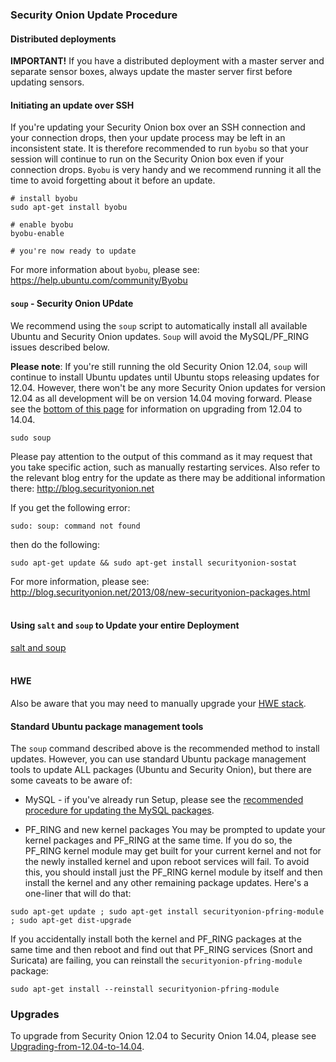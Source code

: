 ### Security Onion Update Procedure ###

#### Distributed deployments
**IMPORTANT!** If you have a distributed deployment with a master server and separate sensor boxes, always update the master server first before updating sensors.

#### Initiating an update over SSH
If you're updating your Security Onion box over an SSH connection and your connection drops, then your update process may be left in an inconsistent state.  It is therefore recommended to run `byobu` so that your session will continue to run on the Security Onion box even if your connection drops.  `Byobu` is very handy and we recommend running it all the time to avoid forgetting about it before an update.
```
# install byobu
sudo apt-get install byobu

# enable byobu
byobu-enable

# you're now ready to update
```

For more information about `byobu`, please see:
https://help.ubuntu.com/community/Byobu

#### `soup` - Security Onion UPdate ####
We recommend using the `soup` script to automatically install all available Ubuntu and Security Onion updates.  `Soup` will avoid the MySQL/PF\_RING issues described below.

**Please note**: If you're still running the old Security Onion 12.04, `soup` will continue to install Ubuntu updates until Ubuntu stops releasing updates for 12.04.  However, there won't be any more Security Onion updates for version 12.04 as all development will be on version 14.04 moving forward.  Please see the [bottom of this page](#upgrades) for information on upgrading from 12.04 to 14.04.
```
sudo soup
```

Please pay attention to the output of this command as it may request that you take specific action, such as manually restarting services.  Also refer to the relevant blog entry for the update as there may be additional information there:  http://blog.securityonion.net

If you get the following error:
```
sudo: soup: command not found
```
then do the following:
```
sudo apt-get update && sudo apt-get install securityonion-sostat
```

For more information, please see:
<a href='http://blog.securityonion.net/2013/08/new-securityonion-packages.html'><a href='http://blog.securityonion.net/2013/08/new-securityonion-packages.html'>http://blog.securityonion.net/2013/08/new-securityonion-packages.html</a></a>
<br>
<br>

#### Using `salt` and `soup` to Update your entire Deployment ####
[salt and soup](Salt#using-salt-to-install-updates-across-your-entire-deployment)
<br>
<br>

#### HWE
Also be aware that you may need to manually upgrade your [HWE stack](HWE).

#### Standard Ubuntu package management tools
The `soup` command described above is the recommended method to install updates.  However, you can use standard Ubuntu package management tools to update ALL packages (Ubuntu and Security Onion), but there are some caveats to be aware of:

  * MySQL - if you've already run Setup, please see the [recommended procedure for updating the MySQL packages](MySQLUpdates).

  * PF\_RING and new kernel packages
You may be prompted to update your kernel packages and PF\_RING at the same time.  If you do so, the PF\_RING kernel module may get built for your current kernel and not for the newly installed kernel and upon reboot services will fail.  To avoid this, you should install just the PF\_RING kernel module by itself and then install the kernel and any other remaining package updates.  Here's a one-liner that will do that:
```
sudo apt-get update ; sudo apt-get install securityonion-pfring-module ; sudo apt-get dist-upgrade
```
If you accidentally install both the kernel and PF\_RING packages at the same time and then reboot and find out that PF\_RING services (Snort and Suricata) are failing, you can reinstall the `securityonion-pfring-module` package:
```
sudo apt-get install --reinstall securityonion-pfring-module
```

### Upgrades
To upgrade from Security Onion 12.04 to Security Onion 14.04, please see [Upgrading-from-12.04-to-14.04](Upgrading-from-12.04-to-14.04).